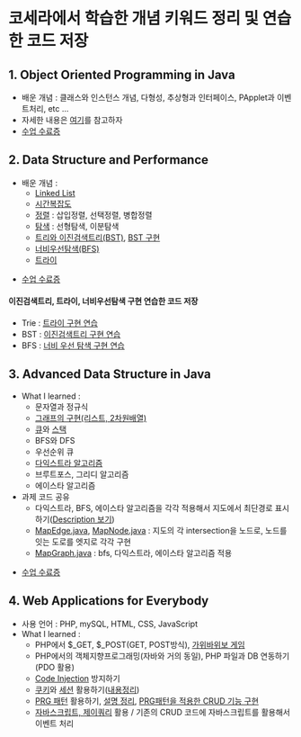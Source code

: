 # 코세라에서 학습한 개념 키워드 정리 및 연습한 코드 저장  
## 1. Object Oriented Programming in Java   
* 배운 개념 : 클래스와 인스턴스 개념, 다형성, 추상형과 인터페이스, PApplet과 이벤트처리, etc ...   
* 자세한 내용은 [여기](https://junu0516.tistory.com/category/Java/%EA%B0%9D%EC%B2%B4%EC%A7%80%ED%96%A5%ED%94%84%EB%A1%9C%EA%B7%B8%EB%9E%98%EB%B0%8D)를 참고하자   
* [수업 수료증](https://www.coursera.org/account/accomplishments/specialization/certificate/JJ4NGXGYQFH3)   

## 2. Data Structure and Performance   
- 배운 개념 :   
    - [Linked List](https://junu0516.tistory.com/21?category=919148)   
    - [시간복잡도](https://junu0516.tistory.com/17?category=919148)   
    - [정렬](https://junu0516.tistory.com/10?category=919148) : 삽입정렬, 선택정렬, 병합정렬   
    - [탐색](https://junu0516.tistory.com/9?category=919148) : 선형탐색, 이분탐색   
    - [트리와 이진검색트리(BST)](https://junu0516.tistory.com/22?category=919148), [BST 구현](https://junu0516.tistory.com/23?category=919148)   
    - [너비우선탐색(BFS)](https://junu0516.tistory.com/26?category=919148)   
    - [트라이](https://junu0516.tistory.com/28?category=919148)
    
* [수업 수료증](https://coursera.org/share/ad6db25ad39883107bf03b78263a8629)   

#### 이진검색트리, 트라이, 너비우선탐색 구현 연습한 코드 저장   
* Trie : [트라이 구현 연습](https://github.com/junu0516/Data_Structure/tree/main/Trie)  
* BST : [이진검색트리 구현 연습](https://github.com/junu0516/-Coursera-Data_Structure/tree/main/BinarySearchTree)
* BFS : [너비 우선 탐색 구현 연습](https://github.com/junu0516/-Coursera-Data_Structure/blob/main/BreadthFirstSearch/Structure.java)
   
## 3. Advanced Data Structure in Java
- What I learned : 
    - 문자열과 정규식    
    - [그래프의 구현(리스트, 2차원배열)](https://junu0516.tistory.com/52?category=919148)       
    - [큐](https://junu0516.tistory.com/49?category=919148)와 [스택](https://junu0516.tistory.com/49?category=919148)   
    - BFS와 DFS    
    - 우선순위 큐    
    - [다익스트라 알고리즘](https://junu0516.tistory.com/55)    
    - 브루트포스, 그리디 알고리즘    
    - 에이스타 알고리즘    
- 과제 코드 공유   
    - 다익스트라, BFS, 에이스타 알고리즘을 각각 적용해서 지도에서 최단경로 표시하기([Description 보기](https://github.com/junu0516/Coursera_Record/tree/main/UCSDGraphs))
    - [MapEdge.java](https://github.com/junu0516/Coursera_Record/blob/main/UCSDGraphs/src/roadgraph/MapEdge.java), [MapNode.java](https://github.com/junu0516/Coursera_Record/blob/main/UCSDGraphs/src/roadgraph/MapNode.java) : 지도의 각 intersection을 노드로, 노드를 잇는 도로를 엣지로 각각 구현
    - [MapGraph.java](https://github.com/junu0516/Coursera_Record/blob/main/UCSDGraphs/src/roadgraph/MapGraph.java) : bfs, 다익스트라, 에이스타 알고리즘 적용
* [수업 수료증](https://www.coursera.org/account/accomplishments/certificate/CQG3PU6753NC)   

## 4. Web Applications for Everybody   
- 사용 언어 : PHP, mySQL, HTML, CSS, JavaScript  
- What I learned :   
    - PHP에서 $_GET, $_POST(GET, POST방식), [가위바위보 게임](https://github.com/junu0516/Coursera_Record/tree/main/RPS) 
    - PHP에서의 객체지향프로그래밍(자바와 거의 동일), PHP 파일과 DB 연동하기(PDO 활용)   
    - [Code Injection](https://junu0516.tistory.com/74) 방지하기   
    - [쿠키](https://github.com/junu0516/Coursera_Record/blob/main/Building%20Database%20Applications%20in%20PHP/week%203%20assignment/sessions/cookie.php)와 [세션](https://github.com/junu0516/Coursera_Record/blob/main/Building%20Database%20Applications%20in%20PHP/week%203%20assignment/sessions/sessfun.php) 활용하기([내용정리](https://junu0516.tistory.com/75))   
    - [PRG 패턴](https://junu0516.tistory.com/76?category=933252) 활용하기, [설명 정리](https://github.com/junu0516/Coursera_Record/tree/main/Building%20Database%20Applications%20in%20PHP/week%204%20assignment),  [PRG패턴을 적용한 CRUD 기능 구현](https://github.com/junu0516/Coursera_Record/tree/main/Javascript%2C%20Jquery%20and%20Json)   
    - [자바스크립트, 제이쿼리]() 활용 / 기존의 CRUD 코드에 자바스크립트를 활용해서 이벤트 처리
   		
   


